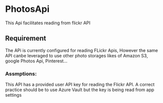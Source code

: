 # PhotosApi
This Api facilitates reading from flickr API

## Requirement
The APi is currently configured for reading FLickr Apis, However the same API canbe leveraged to use other photo storages likes of Amazon S3, google Photos Api, Pinterest...

### Assmptions:
This API has a provided user API key for reading the Flickr API. A correct practice should be to use Azure Vault but the key is being read from app settings
    
